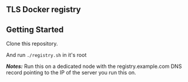 ## TLS Docker registry

## Getting Started

Clone this repository.

And run `./registry.sh` in it's root

**_Notes:_**
Run this on a dedicated node with the registry.example.com DNS record pointing to the IP of the server you run this on.